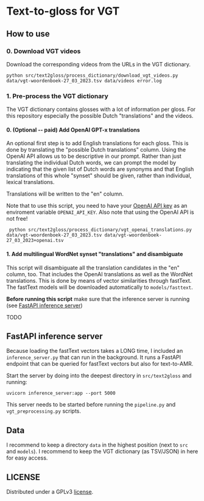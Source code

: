 # Text-to-gloss for VGT

## How to use

### 0. Download VGT videos

Download the corresponding videos from the URLs in the VGT dictionary.

```shell
python src/text2gloss/process_dictionary/download_vgt_videos.py data/vgt-woordenboek-27_03_2023.tsv data/videos error.log
```

### 1. Pre-process the VGT dictionary

The VGT dictionary contains glosses with a lot of information per gloss. For this repository especially the possible
Dutch "translations" and the videos.

#### 0. (Optional -- paid) Add OpenAI GPT-x translations

An optional first step is to add English translations for each gloss. This is done by translating the "possible Dutch
translations" column. Using the OpenAI API allows us to be descriptive in our prompt. Rather than just translating the
individual Dutch words, we can prompt the model by indicating that the given list of Dutch words are synonyms and that
English translations of this whole "synset" should be given, rather than individual, lexical translations.

Translations will be written to the "en" column.

Note that to use this script, you need to have your [OpenAI API key](https://platform.openai.com/account/api-keys) as
an enviroment variable `OPENAI_API_KEY`. Also note that using the OpenAI API is not free!

```shell
 python src/text2gloss/process_dictionary/vgt_openai_translations.py data/vgt-woordenboek-27_03_2023.tsv data/vgt-woordenboek-27_03_2023+openai.tsv
```

#### 1. Add multilingual WordNet synset "translations" and disambiguate

This script will disambiguate all the translation candidates in the "en" column, too. That includes the OpenAI 
translations as well as the WordNet translations. This is done by means of vector similarities through fastText.
The fastText models will be downloaded automatically to `models/fasttext`.

**Before running this script** make sure that the inference server is running (see 
[FastAPI inference server](#fastapi-inference-server))

TODO

## FastAPI inference server

Because loading the fastText vectors takes a LONG time, I included an `inference_server.py` that can run in the background.
It runs a FastAPI endpoint that can be queried for fastText vectors but also for text-to-AMR.

Start the server by doing into the deepest directory in `src/text2gloss` and running:

```shell
uvicorn inference_server:app --port 5000
```

This server needs to be started before running the `pipeline.py` and `vgt_preprocessing.py` scripts.

## Data

I recommend to keep a directory `data` in the highest position (next to `src` and `models`). I recommend to keep the
VGT dictionary (as TSV/JSON) in here for easy access.

## LICENSE

Distributed under a GPLv3 [license](LICENSE).
